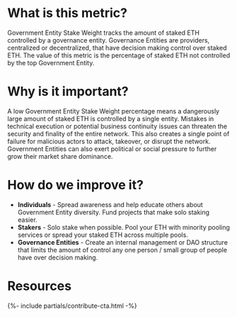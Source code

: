 ---
---


# What is this metric?

Government Entity Stake Weight tracks the amount of staked ETH controlled by a governance entity. Governance Entities are providers, centralized or decentralized, that have decision making control over staked ETH. The value of this metric is the percentage of staked ETH not controlled by the top Government Entity.


# Why is it important?

A low Government Entity Stake Weight percentage means a dangerously large amount of staked ETH is controlled by a single entity. Mistakes in technical execution or potential business continuity issues can threaten the security and finality of the entire network. This also creates a single point of failure for malicious actors to attack, takeover, or disrupt the network. Government Entities can also exert political or social pressure to further grow their market share dominance.


# How do we improve it?

- **Individuals** - Spread awareness and help educate others about Government Entity diversity. Fund projects that make solo staking easier.
- **Stakers** - Solo stake when possible. Pool your ETH with minority pooling services or spread your staked ETH across multiple pools. 
- **Governance Entities** - Create an internal management or DAO structure that limits the amount of control any one person / small group of people have over decision making.  


# Resources

{%- include partials/contribute-cta.html -%}
